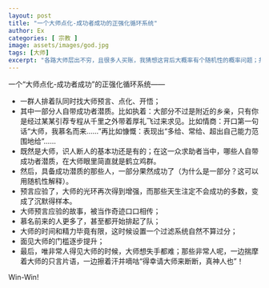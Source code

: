 ```yaml
---
layout: post
title: "一个大师点化-成功者成功的正强化循环系统"
author: Ex
categories: [ 宗教 ]
image: assets/images/god.jpg
tags: [大师]
excerpt: "各路大师层出不穷，且很多人买账，我猜想这背后大概率有个随机性的概率问题；共生关系的互强化。至于大师是不是真有大师技能，谁知道呢"
---
```


一个“大师点化-成功者成功”的正强化循环系统——
- 一群人排着队同时找大师预言、点化、开悟；
- 其中一部分人自带成功者潜质。比如执着：大部分不过是附近的乡亲，只有你是经过某某引荐专程从千里之外带着厚礼飞过来求见。比如情商：开口第一句话“大师，我慕名而来……”再比如慷慨：表现出“多给、常给、超出自己能力范围地给”……
- 既然是大师，识人断人的基本功还是有的；在这一众求助者当中，哪些人自带成功者潜质，在大师眼里简直就是鹤立鸡群。
- 然后，具备成功潜质的那些人，一部分果然成功了（为什么是一部分？这可以用随机性解释）。
- 预言应验了，大师的光环再次得到增强，而那些天生注定不会成功的多数，变成了沉默得样本。
- 大师预言应验的故事，被当作奇迹口口相传；
- 慕名前来的人更多了，甚至都开始排起了队；
- 大师的时间和精力毕竟有限，这时候设置一个过滤系统自然不算过分；
- 面见大师的门槛逐步提升；
- 最后，唯非常人得见大师的时候，大师想失手都难；那些非常人呢，一边揣摩着大师的只言片语，一边擦着汗并嘀咕“得幸请大师来断断，真神人也”！

Win-Win!



